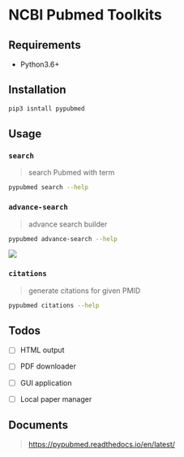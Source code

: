 # NCBI Pubmed Toolkits

## Requirements
- Python3.6+

## Installation
```bash
pip3 isntall pypubmed
```

## Usage
### `search`
> search Pubmed with term
```bash
pypubmed search --help
```

### `advance-search`
> advance search builder
```bash
pypubmed advance-search --help
```
![](https://suqingdong.github.io/pypubmed/src/advance-search.png)

### `citations`
> generate citations for given PMID
```bash
pypubmed citations --help
```

## Todos
- [ ] HTML output
- [ ] PDF downloader
- [ ] GUI application
- [ ] Local paper manager


## Documents
> https://pypubmed.readthedocs.io/en/latest/
